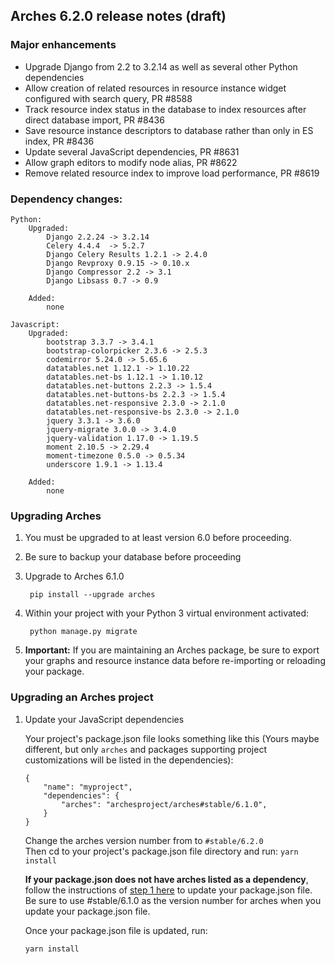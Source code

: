 Arches 6.2.0 release notes (draft)
------------------------
### Major enhancements

- Upgrade Django from 2.2 to 3.2.14 as well as several other Python dependencies
- Allow creation of related resources in resource instance widget configured with search query, PR #8588
- Track resource index status in the database to index resources after direct database import, PR #8436
- Save resource instance descriptors to database rather than only in ES index, PR #8436
- Update several JavaScript dependencies, PR #8631
- Allow graph editors to modify node alias, PR #8622
- Remove related resource index to improve load performance, PR #8619

### Dependency changes:
```
Python:
    Upgraded:
        Django 2.2.24 -> 3.2.14
        Celery 4.4.4  -> 5.2.7
        Django Celery Results 1.2.1 -> 2.4.0
        Django Revproxy 0.9.15 -> 0.10.x
        Django Compressor 2.2 -> 3.1
        Django Libsass 0.7 -> 0.9

    Added:
        none

Javascript:
    Upgraded:
        bootstrap 3.3.7 -> 3.4.1
        bootstrap-colorpicker 2.3.6 -> 2.5.3
        codemirror 5.24.0 -> 5.65.6
        datatables.net 1.12.1 -> 1.10.22
        datatables.net-bs 1.12.1 -> 1.10.12
        datatables.net-buttons 2.2.3 -> 1.5.4
        datatables.net-buttons-bs 2.2.3 -> 1.5.4
        datatables.net-responsive 2.3.0 -> 2.1.0
        datatables.net-responsive-bs 2.3.0 -> 2.1.0
        jquery 3.3.1 -> 3.6.0
        jquery-migrate 3.0.0 -> 3.4.0
        jquery-validation 1.17.0 -> 1.19.5
        moment 2.10.5 -> 2.29.4
        moment-timezone 0.5.0 -> 0.5.34
        underscore 1.9.1 -> 1.13.4

    Added:
        none
```


### Upgrading Arches
1. You must be upgraded to at least version 6.0 before proceeding.

2. Be sure to backup your database before proceeding

3. Upgrade to Arches 6.1.0

        pip install --upgrade arches

4. Within your project with your Python 3 virtual environment activated:

        python manage.py migrate

5. **Important:** If you are maintaining an Arches package, be sure to export your graphs and resource instance data before re-importing or reloading your package. 

### Upgrading an Arches project

    
1. Update your JavaScript dependencies

    Your project's package.json file looks something like this (Yours maybe different, but only `arches` and packages supporting project customizations will be listed in the dependencies):

    ```    
    {
        "name": "myproject",
        "dependencies": {
            "arches": "archesproject/arches#stable/6.1.0",
        }
    }
    ```
    Change the arches version number from to `#stable/6.2.0`\
    Then cd to your project's package.json file directory and run: `yarn install`

    **If your package.json does not have arches listed as a dependency**, follow the instructions of [step 1 here](https://github.com/archesproject/arches/blob/master/releases/5.1.0.md#upgrading-an-arches-project) to update your package.json file. Be sure to use #stable/6.1.0 as the version number for arches when you update your package.json file.
    
    Once your package.json file is updated, run:

    ```yarn install```

